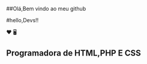 ##Olá,Bem vindo ao meu github

#hello,Devs!!

&#10084;
&#128421;

## Programadora de HTML,PHP E CSS

<div>
 <a href="https://github.com/biacapist1224">
</div>
